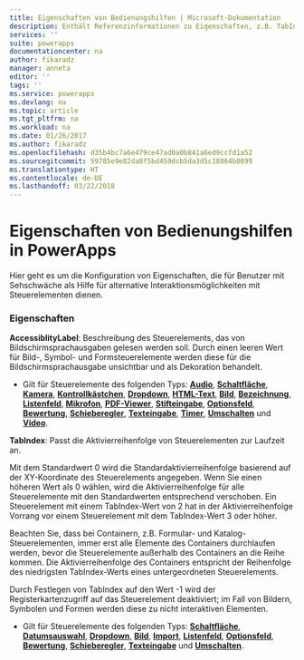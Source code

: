 ```yaml
---
title: Eigenschaften von Bedienungshilfen | Microsoft-Dokumentation
description: Enthält Referenzinformationen zu Eigenschaften, z.B. TabIndex, QuickInfo.
services: ''
suite: powerapps
documentationcenter: na
author: fikaradz
manager: anneta
editor: ''
tags: ''
ms.service: powerapps
ms.devlang: na
ms.topic: article
ms.tgt_pltfrm: na
ms.workload: na
ms.date: 01/26/2017
ms.author: fikaradz
ms.openlocfilehash: d35b4bc7a6e479ce47ad0a0b841a6ed9ccfd1a52
ms.sourcegitcommit: 59785e9e82da8f5bd459dcb5da3d5c18064b0899
ms.translationtype: HT
ms.contentlocale: de-DE
ms.lasthandoff: 03/22/2018
---
```

# <a name="accessibility-properties-in-powerapps"></a>Eigenschaften von Bedienungshilfen in PowerApps
Hier geht es um die Konfiguration von Eigenschaften, die für Benutzer mit Sehschwäche als Hilfe für alternative Interaktionsmöglichkeiten mit Steuerelementen dienen.

### <a name="properties"></a>Eigenschaften
**AccessiblityLabel**: Beschreibung des Steuerelements, das von Bildschirmsprachausgaben gelesen werden soll.   Durch einen leeren Wert für Bild-, Symbol- und Formsteuerelemente werden diese für die Bildschirmsprachausgabe unsichtbar und als Dekoration behandelt.

* Gilt für Steuerelemente des folgenden Typs: **[Audio](control-audio-video.md)**, **[Schaltfläche](control-button.md)**, **[Kamera](control-camera.md)**, **[Kontrollkästchen](control-check-box.md)**, **[Dropdown](control-drop-down.md)**, **[HTML-Text](control-html-text.md)**, **[Bild](control-image.md)**, **[Bezeichnung](control-text-box.md)**, **[Listenfeld](control-list-box.md)**, **[Mikrofon](control-microphone.md)**, **[PDF-Viewer](control-pdf-viewer.md)**, **[Stifteingabe](control-pen-input.md)**, **[Optionsfeld](control-radio.md)**, **[Bewertung](control-rating.md)**, **[Schieberegler](control-slider.md)**, **[Texteingabe](control-text-input.md)**, **[Timer](control-timer.md)**, **[Umschalten](control-toggle.md)** und **[Video](control-audio-video.md)**.

**TabIndex**: Passt die Aktivierreihenfolge von Steuerelementen zur Laufzeit an.

Mit dem Standardwert 0 wird die Standardaktivierreihenfolge basierend auf der XY-Koordinate des Steuerelements angegeben.  Wenn Sie einen höheren Wert als 0 wählen, wird die Aktivierreihenfolge für alle Steuerelemente mit den Standardwerten entsprechend verschoben.  Ein Steuerelement mit einem TabIndex-Wert von 2 hat in der Aktivierreihenfolge Vorrang vor einem Steuerelement mit dem TabIndex-Wert 3 oder höher.

Beachten Sie, dass bei Containern, z.B. Formular- und Katalog-Steuerelementen, immer erst alle Elemente des Containers durchlaufen werden, bevor die Steuerelemente außerhalb des Containers an die Reihe kommen.  Die Aktivierreihenfolge des Containers entspricht der Reihenfolge des niedrigsten TabIndex-Werts eines untergeordneten Steuerelements.

Durch Festlegen von TabIndex auf den Wert -1 wird der Registerkartenzugriff auf das Steuerelement deaktiviert; im Fall von Bildern, Symbolen und Formen werden diese zu nicht interaktiven Elementen.

* Gilt für Steuerelemente des folgenden Typs: **[Schaltfläche](control-button.md)**, **[Datumsauswahl](control-date-picker.md)**, **[Dropdown](control-drop-down.md)**, **[Bild](control-image.md)**, **[Import](control-export-import.md)**, **[Listenfeld](control-list-box.md)**, **[Optionsfeld](control-radio.md)**, **[Bewertung](control-rating.md)**, **[Schieberegler](control-slider.md)**, **[Texteingabe](control-text-input.md)** und **[Umschalten](control-toggle.md)**.
